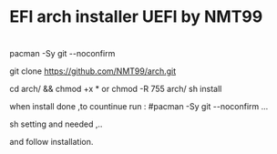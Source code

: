 # EFI arch installer UEFI by NMT99
#

pacman -Sy git --noconfirm

git clone https://github.com/NMT99/arch.git

cd arch/ && chmod +x *
or chmod -R 755 arch/
sh install 

when install done ,to countinue run :
#pacman -Sy git --noconfirm
...

sh setting and needed ,.. 

and follow installation.

